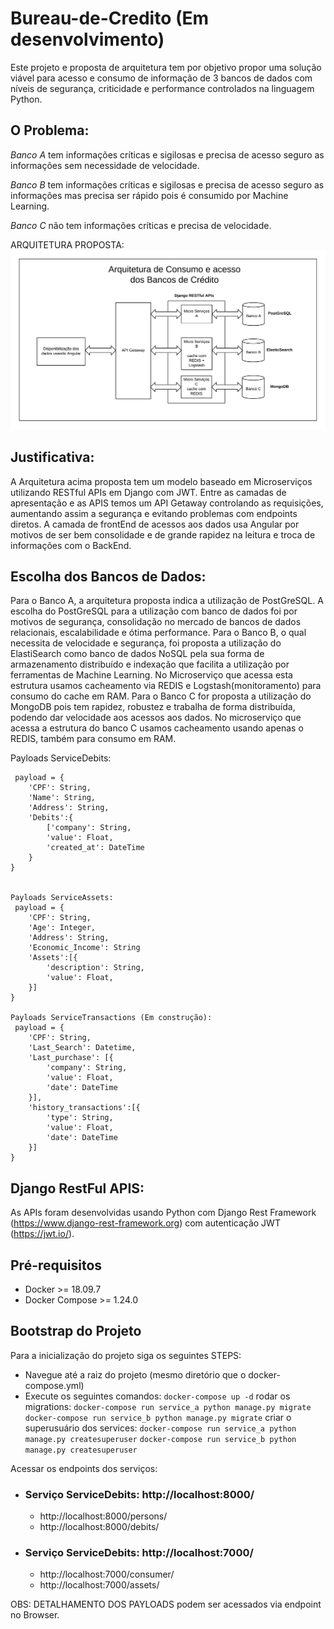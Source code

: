 # Bureau-de-Credito (Em desenvolvimento)
Este projeto e proposta de arquitetura tem por objetivo propor uma solução viável para acesso e consumo de informação de 3 bancos de dados com níveis de segurança, criticidade e performance controlados na linguagem Python.

## O Problema:
*Banco A* tem informações críticas e sigilosas e precisa de acesso seguro as informações sem necessidade de velocidade.

*Banco B* tem informações críticas e sigilosas e precisa de acesso seguro as informações mas precisa ser rápido pois é consumido por Machine Learning.

*Banco C* não tem informações críticas e precisa de velocidade.
  
  ARQUITETURA PROPOSTA:
  ![alt text](arquitetura.png)
 
## Justificativa:
  A Arquitetura acima proposta tem um modelo baseado em Microserviços utilizando RESTful APIs em Django com JWT. Entre as camadas de apresentação e as APIS temos um API Getaway controlando as requisições, aumentando assim a segurança e evitando problemas com endpoints diretos. A camada de frontEnd de acessos aos dados usa Angular por motivos de ser bem consolidade e de grande rapidez na leitura e troca de informações com o BackEnd.

## Escolha dos Bancos de Dados:
  Para o Banco A, a arquitetura proposta indica a utilização de PostGreSQL. A escolha do PostGreSQL para a utilização com banco de dados foi por motivos de segurança, consolidação no mercado de bancos de dados relacionais, escalabilidade e ótima performance.
	Para o Banco B, o qual necessita de velocidade e segurança, foi proposta a utilização do ElastiSearch como banco de dados NoSQL pela sua forma de armazenamento distribuído e indexação que facilita a utilização por ferramentas de Machine Learning. No Microserviço que acessa esta estrutura usamos cacheamento via REDIS e Logstash(monitoramento) para consumo do cache em RAM.
	Para o Banco C for proposta a utilização do MongoDB pois tem rapidez, robustez e trabalha de forma distribuída, podendo dar velocidade aos acessos aos dados. No microserviço que acessa a estrutura do banco C usamos cacheamento usando apenas o REDIS, também para consumo em RAM.

Payloads ServiceDebits:
```
 payload = {
	'CPF': String,
 	'Name': String,
 	'Address': String,
 	'Debits':{
		['company': String,
		'value': Float,
		'created_at': DateTime
	}
}


Payloads ServiceAssets:
 payload = {
	'CPF': String,
 	'Age': Integer,
 	'Address': String,
	'Economic_Income': String
 	'Assets':[{
		'description': String,
		'value': Float,
	}]
}

Payloads ServiceTransactions (Em construção):
 payload = {
	'CPF': String,
 	'Last_Search': Datetime,
 	'Last_purchase': [{
		'company': String,
		'value': Float,
		'date': DateTime
	}],
 	'history_transactions':[{
		'type': String,
		'value': Float,
		'date': DateTime
	}]
}
```

## Django RestFul APIS:

As APIs foram desenvolvidas usando Python com Django Rest Framework (https://www.django-rest-framework.org) com autenticação JWT (https://jwt.io/).

## Pré-requisitos
- Docker >= 18.09.7
- Docker Compose >= 1.24.0

## Bootstrap do Projeto
Para a inicialização do projeto siga os seguintes STEPS:
- Navegue até a raiz do projeto (mesmo diretório que o docker-compose.yml)
- Execute os seguintes comandos:
```docker-compose up -d```
 rodar os migrations:
 ``` docker-compose run service_a python manage.py migrate ```
 ``` docker-compose run service_b python manage.py migrate ```
 criar o superusuário dos services:
 ``` docker-compose run service_a python manage.py createsuperuser ```
 ``` docker-compose run service_b python manage.py createsuperuser ```

Acessar os endpoints dos serviços:
- ### Serviço ServiceDebits: http://localhost:8000/
	- http://localhost:8000/persons/
	- http://localhost:8000/debits/
- ### Serviço ServiceDebits: http://localhost:7000/
	- http://localhost:7000/consumer/
	- http://localhost:7000/assets/

OBS: DETALHAMENTO DOS PAYLOADS podem ser acessados via endpoint no Browser.
